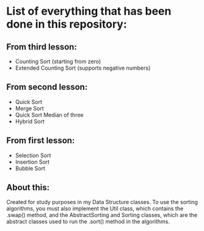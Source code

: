 # List of everything that has been done in this repository:

## From third lesson:
- Counting Sort (starting from zero)
- Extended Counting Sort (supports negative numbers)

## From second lesson:
- Quick Sort
- Merge Sort
- Quick Sort Median of three
- Hybrid Sort

## From first lesson:
- Selection Sort
- Insertion Sort
- Bubble Sort

## About this: 
Created for study purposes in my Data Structure classes. To use the sorting algorithms, you must also 
implement the Util class, which contains the .swap() method, and the AbstractSorting and Sorting classes, 
which are the abstract classes used to run the .sort() method in the algorithms.
